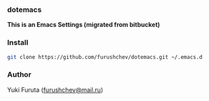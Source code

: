 ### dotemacs
**This is an Emacs Settings (migrated from bitbucket)**

### Install

``` bash
git clone https://github.com/furushchev/dotemacs.git ~/.emacs.d
```

### Author

Yuki Furuta (furushchev@mail.ru)
